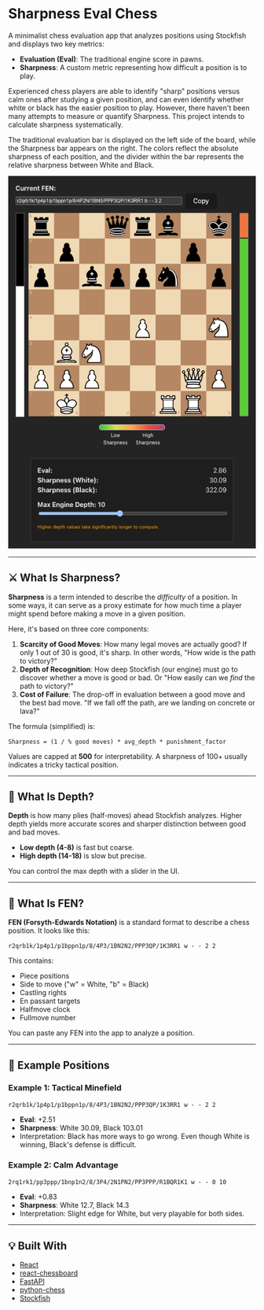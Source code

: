 # Sharpness Eval Chess

A minimalist chess evaluation app that analyzes positions using Stockfish and displays two key metrics:

* **Evaluation (Eval)**: The traditional engine score in pawns.
* **Sharpness**: A custom metric representing how difficult a position is to play.

Experienced chess players are able to identify "sharp" positions versus calm ones after studying a given position, and can even identify whether white or black has 
the easier position to play. However, there haven't been many attempts to measure or quantify Sharpness. This project intends to calculate sharpness systematically.

The traditional evaluation bar is displayed on the left side of the board, while the Sharpness bar appears on the right. The colors reflect the absolute sharpness 
of each position, and the divider within the bar represents the relative sharpness between White and Black.

<p align="center">
  <img src="frontend/src/assets/img.png" alt="Sharpness Eval Chess Screenshot" width="600"/>
</p>

---

## ⚔️ What Is Sharpness?

**Sharpness** is a term intended to describe the *difficulty* of a position. In some ways, it can serve as a proxy estimate for how much time a player might spend 
before making a move in a given position. 

Here, it's based on three core components:

1. **Scarcity of Good Moves**: How many legal moves are actually good? If only 1 out of 30 is good, it's sharp. In other words, "How wide is the path to victory?"
2. **Depth of Recognition**: How deep Stockfish (our engine) must go to discover whether a move is good or bad. Or "How easily can we *find* the path to victory?"
3. **Cost of Failure**: The drop-off in evaluation between a good move and the best bad move. "If we fall off the path, are we landing on concrete or lava?"

The formula (simplified) is:

```
Sharpness = (1 / % good moves) * avg_depth * punishment_factor
```

Values are capped at **500** for interpretability. A sharpness of 100+ usually indicates a tricky tactical position.

---

## 🔄 What Is Depth?

**Depth** is how many plies (half-moves) ahead Stockfish analyzes. Higher depth yields more accurate scores and sharper distinction between good and bad moves.

* **Low depth (4-8)** is fast but coarse.
* **High depth (14-18)** is slow but precise.

You can control the max depth with a slider in the UI.

---

## 📂 What Is FEN?

**FEN (Forsyth-Edwards Notation)** is a standard format to describe a chess position. It looks like this:

```
r2qrb1k/1p4p1/p1bppn1p/8/4P3/1BN2N2/PPP3QP/1K3RR1 w - - 2 2
```

This contains:

* Piece positions
* Side to move ("w" = White, "b" = Black)
* Castling rights
* En passant targets
* Halfmove clock
* Fullmove number

You can paste any FEN into the app to analyze a position.

---

## 🔹 Example Positions

### Example 1: Tactical Minefield

```
r2qrb1k/1p4p1/p1bppn1p/8/4P3/1BN2N2/PPP3QP/1K3RR1 w - - 2 2
```

* **Eval**: +2.51
* **Sharpness**: White 30.09, Black 103.01
* Interpretation: Black has more ways to go wrong. Even though White is winning, Black's defense is difficult.

### Example 2: Calm Advantage

```
2rq1rk1/pp3ppp/1bnp1n2/8/3P4/2N1PN2/PP3PPP/R1BQR1K1 w - - 0 10
```

* **Eval**: +0.83
* **Sharpness**: White 12.7, Black 14.3
* Interpretation: Slight edge for White, but very playable for both sides.

---

## 💡 Built With

* [React](https://react.dev/)
* [react-chessboard](https://github.com/Clariity/react-chessboard)
* [FastAPI](https://fastapi.tiangolo.com/)
* [python-chess](https://python-chess.readthedocs.io/en/latest/)
* [Stockfish](https://stockfishchess.org/)

